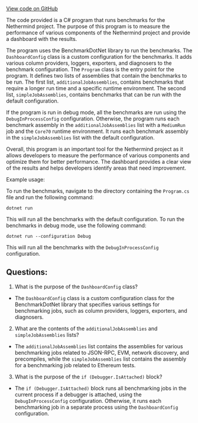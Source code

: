 [View code on GitHub](https://github.com/NethermindEth/nethermind/src/Nethermind/Nethermind.Benchmark.Runner/Program.cs)

The code provided is a C# program that runs benchmarks for the Nethermind project. The purpose of this program is to measure the performance of various components of the Nethermind project and provide a dashboard with the results. 

The program uses the BenchmarkDotNet library to run the benchmarks. The `DashboardConfig` class is a custom configuration for the benchmarks. It adds various column providers, loggers, exporters, and diagnosers to the benchmark configuration. The `Program` class is the entry point for the program. It defines two lists of assemblies that contain the benchmarks to be run. The first list, `additionalJobAssemblies`, contains benchmarks that require a longer run time and a specific runtime environment. The second list, `simpleJobAssemblies`, contains benchmarks that can be run with the default configuration. 

If the program is run in debug mode, all the benchmarks are run using the `DebugInProcessConfig` configuration. Otherwise, the program runs each benchmark assembly in the `additionalJobAssemblies` list with a `MediumRun` job and the `Core70` runtime environment. It runs each benchmark assembly in the `simpleJobAssemblies` list with the default configuration. 

Overall, this program is an important tool for the Nethermind project as it allows developers to measure the performance of various components and optimize them for better performance. The dashboard provides a clear view of the results and helps developers identify areas that need improvement. 

Example usage:

To run the benchmarks, navigate to the directory containing the `Program.cs` file and run the following command:

```
dotnet run
``` 

This will run all the benchmarks with the default configuration. To run the benchmarks in debug mode, use the following command:

```
dotnet run --configuration Debug
``` 

This will run all the benchmarks with the `DebugInProcessConfig` configuration.
## Questions: 
 1. What is the purpose of the `DashboardConfig` class?
- The `DashboardConfig` class is a custom configuration class for the BenchmarkDotNet library that specifies various settings for benchmarking jobs, such as column providers, loggers, exporters, and diagnosers.

2. What are the contents of the `additionalJobAssemblies` and `simpleJobAssemblies` lists?
- The `additionalJobAssemblies` list contains the assemblies for various benchmarking jobs related to JSON-RPC, EVM, network discovery, and precompiles, while the `simpleJobAssemblies` list contains the assembly for a benchmarking job related to Ethereum tests.

3. What is the purpose of the `if (Debugger.IsAttached)` block?
- The `if (Debugger.IsAttached)` block runs all benchmarking jobs in the current process if a debugger is attached, using the `DebugInProcessConfig` configuration. Otherwise, it runs each benchmarking job in a separate process using the `DashboardConfig` configuration.